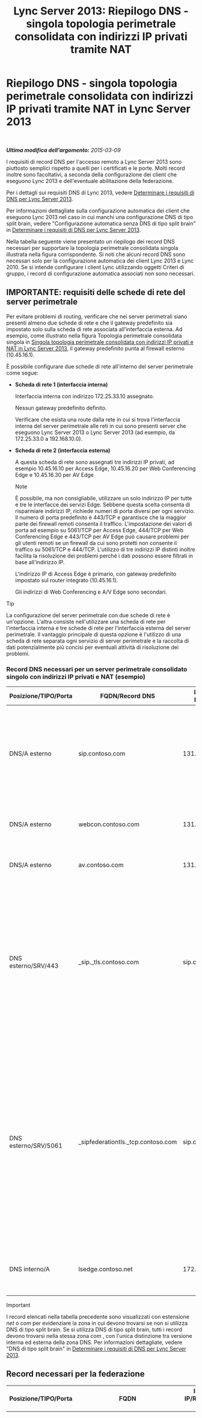 ﻿---
title: 'Lync Server 2013: Riepilogo DNS - singola topologia perimetrale consolidata con indirizzi IP privati tramite NAT'
TOCTitle: Riepilogo DNS - singola topologia perimetrale consolidata con indirizzi IP privati tramite NAT
ms:assetid: a7e5d792-f397-45e5-af85-20d0f4bf405f
ms:mtpsurl: https://technet.microsoft.com/it-it/library/Gg412787(v=OCS.15)
ms:contentKeyID: 49301592
ms.date: 08/24/2015
mtps_version: v=OCS.15
ms.translationtype: HT
---

# Riepilogo DNS - singola topologia perimetrale consolidata con indirizzi IP privati tramite NAT in Lync Server 2013

 

_**Ultima modifica dell'argomento:** 2015-03-09_

I requisiti di record DNS per l'accesso remoto a Lync Server 2013 sono piuttosto semplici rispetto a quelli per i certificati e le porte. Molti record inoltre sono facoltativi, a seconda della configurazione dei client che eseguono Lync 2013 e dell'eventuale abilitazione della federazione.

Per i dettagli sui requisiti DNS di Lync 2013, vedere [Determinare i requisiti di DNS per Lync Server 2013](lync-server-2013-determine-dns-requirements.md).

Per informazioni dettagliate sulla configurazione automatica dei client che eseguono Lync 2013 nel caso in cui manchi una configurazione DNS di tipo split brain, vedere "Configurazione automatica senza DNS di tipo split brain" in [Determinare i requisiti di DNS per Lync Server 2013](lync-server-2013-determine-dns-requirements.md).

Nella tabella seguente viene presentato un riepilogo dei record DNS necessari per supportare la topologia perimetrale consolidata singola illustrata nella figura corrispondente. Si noti che alcuni record DNS sono necessari solo per la configurazione automatica dei client Lync 2013 e Lync 2010. Se si intende configurare i client Lync utilizzando oggetti Criteri di gruppo, i record di configurazione automatica associati non sono necessari.

## IMPORTANTE: requisiti delle schede di rete del server perimetrale

Per evitare problemi di routing, verificare che nei server perimetrali siano presenti almeno due schede di rete e che il gateway predefinito sia impostato solo sulla scheda di rete associata all'interfaccia esterna. Ad esempio, come illustrato nella figura Topologia perimetrale consolidata singola in [Singola topologia perimetrale consolidata con indirizzi IP privati e NAT in Lync Server 2013](lync-server-2013-single-consolidated-edge-with-private-ip-addresses-and-nat.md), il gateway predefinito punta al firewall esterno (10.45.16.1).

È possibile configurare due schede di rete all'interno del server perimetrale come segue:

  - **Scheda di rete 1 (interfaccia interna)**
    
    Interfaccia interna con indirizzo 172.25.33.10 assegnato.
    
    Nessun gateway predefinito definito.
    
    Verificare che esista una route dalla rete in cui si trova l'interfaccia interna del server perimetrale alle reti in cui sono presenti server che eseguono Lync Server 2013 o Lync Server 2013 (ad esempio, da 172.25.33.0 a 192.168.10.0).

  - **Scheda di rete 2 (interfaccia esterna)**
    
    A questa scheda di rete sono assegnati tre indirizzi IP privati, ad esempio 10.45.16.10 per Access Edge, 10.45.16.20 per Web Conferencing Edge e 10.45.16.30 per AV Edge
    

    > [!NOTE]
    > È possibile, ma non consigliabile, utilizzare un solo indirizzo IP per tutte e tre le interfacce dei servizi Edge. Sebbene questa scelta consenta di risparmiare indirizzi IP, richiede numeri di porta diversi per ogni servizio. Il numero di porta predefinito è 443/TCP e garantisce che la maggior parte dei firewall remoti consenta il traffico. L'impostazione dei valori di porta ad esempio su 5061/TCP per Access Edge, 444/TCP per Web Conferencing Edge e 443/TCP per AV Edge può causare problemi per gli utenti remoti se un firewall da cui sono protetti non consente il traffico su 5061/TCP e 444/TCP. L'utilizzo di tre indirizzi IP distinti inoltre facilita la risoluzione dei problemi perché i dati possono essere filtrati in base all'indirizzo IP.

    
    L'indirizzo IP di Access Edge è primario, con gateway predefinito impostato sul router integrato (10.45.16.1).
    
    Gli indirizzi di Web Conferencing e A/V Edge sono secondari.

> [!tip]  
> La configurazione del server perimetrale con due schede di rete è un'opzione. L'altra consiste nell'utilizzare una scheda di rete per l'interfaccia interna e tre schede di rete per l'interfaccia esterna del server perimetrale. Il vantaggio principale di questa opzione è l'utilizzo di una scheda di rete separata ogni servizio di server perimetrale e la raccolta di dati potenzialmente più concisi per eventuali attività di risoluzione dei problemi.

### Record DNS necessari per un server perimetrale consolidato singolo con indirizzi IP privati e NAT (esempio)

<table>
<colgroup>
<col style="width: 25%" />
<col style="width: 25%" />
<col style="width: 25%" />
<col style="width: 25%" />
</colgroup>
<thead>
<tr class="header">
<th>Posizione/TIPO/Porta</th>
<th>FQDN/Record DNS</th>
<th>Indirizzo IP/FQDN</th>
<th>Corrisponde a/Commenti</th>
</tr>
</thead>
<tbody>
<tr class="odd">
<td><p>DNS/A esterno</p></td>
<td><p>sip.contoso.com</p></td>
<td><p>131.107.155.10</p></td>
<td><p>Interfaccia esterna Access Edge (Contoso). Ripetere secondo le necessità per tutti i domini SIP con utenti abilitati per Lync.</p></td>
</tr>
<tr class="even">
<td><p>DNS/A esterno</p></td>
<td><p>webcon.contoso.com</p></td>
<td><p>131.107.155.20</p></td>
<td><p>Interfaccia esterna Web Conferencing Edge Server</p></td>
</tr>
<tr class="odd">
<td><p>DNS/A esterno</p></td>
<td><p>av.contoso.com</p></td>
<td><p>131.107.155.30</p></td>
<td><p>Interfaccia esterna A/V Edge Server</p></td>
</tr>
<tr class="even">
<td><p>DNS esterno/SRV/443</p></td>
<td><p>_sip._tls.contoso.com</p></td>
<td><p>sip.contoso.com</p></td>
<td><p>Interfaccia esterna Access Edge. Necessario per la configurazione automatica dei client Lync 2013 e Lync 2010 per il funzionamento esterno. Ripetere secondo le necessità per tutti i domini SIP con utenti abilitati per Lync.</p></td>
</tr>
<tr class="odd">
<td><p>DNS esterno/SRV/5061</p></td>
<td><p>_sipfederationtls._tcp.contoso.com</p></td>
<td><p>sip.contoso.com</p></td>
<td><p>Interfaccia esterna Access Edge SIP. Necessario per l'individuazione DNS automatica di partner federati, condizione nota come &quot;dominio SIP consentito&quot;, nonché come federazione avanzata nelle versioni precedenti. Ripetere secondo le necessità per tutti i domini SIP con utenti abilitati per Lync.</p></td>
</tr>
<tr class="even">
<td><p>DNS interno/A</p></td>
<td><p>lsedge.contoso.net</p></td>
<td><p>172.25.33.10</p></td>
<td><p>Interfaccia interna del server perimetrale consolidato.</p></td>
</tr>
</tbody>
</table>


> [!important]  
> I record elencati nella tabella precedente sono visualizzati con estensione <em>net</em> o <em>com</em> per evidenziare la zona in cui devono trovarsi se non si utilizza DNS di tipo split brain. Se si utilizza DNS di tipo split brain, tutti i record devono trovarsi nella stessa zona <em>com</em> , con l'unica distinzione tra versione interna ed esterna della zona DNS. Per informazioni dettagliate, vedere &quot;DNS di tipo split brain&quot; in <a href="lync-server-2013-determine-dns-requirements.md">Determinare i requisiti di DNS per Lync Server 2013</a>.

## Record necessari per la federazione


<table>
<colgroup>
<col style="width: 25%" />
<col style="width: 25%" />
<col style="width: 25%" />
<col style="width: 25%" />
</colgroup>
<thead>
<tr class="header">
<th>Posizione/TIPO/Porta</th>
<th>FQDN</th>
<th>Indirizzo IP/Record host FQDN</th>
<th>Corrisponde a/Commenti</th>
</tr>
</thead>
<tbody>
<tr class="odd">
<td><p>DNS esterno/SRV/5061</p></td>
<td><p>_sipfederationtls._tcp.contoso.com</p></td>
<td><p>sip.contoso.com</p></td>
<td><p>Interfaccia esterna Access Edge SIP. Necessario per l'individuazione DNS automatica della federazione con altri potenziali partner, condizione nota come &quot;domini SIP consentiti&quot;, nonché come federazione avanzata nelle versioni precedenti. Ripetere secondo le necessità per tutti i domini SIP con utenti abilitati per Lync.</p>
<div class="alert">
> [!important]  
> Questo record SRV è necessario per il fornitore di servizi di accesso a terze parti per notifiche Push e dispositivi mobili.
</div></td>
</tr>
</tbody>
</table>


## Riepilogo DNS - Connettività per messaggistica istantanea pubblica


<table>
<colgroup>
<col style="width: 25%" />
<col style="width: 25%" />
<col style="width: 25%" />
<col style="width: 25%" />
</colgroup>
<thead>
<tr class="header">
<th>Posizione/TIPO/Porta</th>
<th>FQDN/Record DNS</th>
<th>Indirizzo IP/FQDN</th>
<th>Corrisponde a/Commenti</th>
</tr>
</thead>
<tbody>
<tr class="odd">
<td><p>DNS/A esterno</p></td>
<td><p>sip.contoso.com</p></td>
<td><p>Interfaccia del servizio Access Edge</p></td>
<td><p>Interfaccia esterna Access Edge (Contoso). Ripetere secondo le necessità per tutti i domini SIP con utenti abilitati per Lync.</p></td>
</tr>
</tbody>
</table>


## Riepilogo DNS per il protocollo XMPP


<table>
<colgroup>
<col style="width: 25%" />
<col style="width: 25%" />
<col style="width: 25%" />
<col style="width: 25%" />
</colgroup>
<thead>
<tr class="header">
<th>Posizione/TIPO/Porta</th>
<th>FQDN</th>
<th>Indirizzo IP/Record host FQDN</th>
<th>Corrisponde a/Commenti</th>
</tr>
</thead>
<tbody>
<tr class="odd">
<td><p>DNS esterno/SRV/5269</p></td>
<td><p>_xmpp-server._tcp.contoso.com</p></td>
<td><p>xmpp.contoso.com</p></td>
<td><p>Interfaccia esterna del proxy XMPP nel servizio Access Edge o nel pool di server perimetrali. Ripetere secondo le necessità per tutti i domini SIP interni con utenti abilitati per Lync in cui il contatto con i contatti XMPP è consentito mediante la configurazione dei criteri di accesso esterno tramite criteri globali, criteri del sito in cui si trova l'utente o criteri utente applicati all'utente abilitato per Lync. Nei criteri Partner federati XMPP deve inoltre essere configurato un dominio XMPP consentito. Per ulteriori informazioni, vedere gli argomenti nella sezione <strong>Vedere anche</strong>.</p></td>
</tr>
<tr class="even">
<td><p>DNS/A esterno</p></td>
<td><p>xmpp.contoso.com (esempio)</p></td>
<td><p>Indirizzo IP del servizio Access Edge nel server perimetrale o nel pool di server perimetrali che ospita il proxy XMPP</p></td>
<td><p>Punta al servizio Access Edge o al pool di server perimetrali che ospita il servizio proxy XMPP. Il record SRV creato punterà a questo record host (A o AAAA).</p></td>
</tr>
</tbody>
</table>

